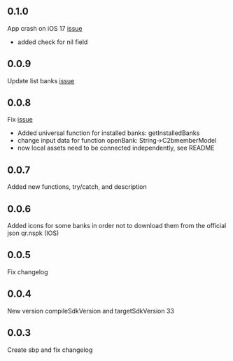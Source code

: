 ## 0.1.0
App crash on iOS 17 [issue](https://github.com/smenateam/sbp/issues/7)
* added check for nil field
## 0.0.9
Update list banks [issue](https://github.com/smenateam/sbp/pull/8)
## 0.0.8
Fix [issue](https://github.com/smenateam/sbp/issues/5)
* Added universal function for installed banks: getInstalledBanks
* change input data for function openBank: String->C2bmemberModel
* now local assets need to be connected independently, see README
## 0.0.7
Added new functions, try/catch, and description
## 0.0.6
Added icons for some banks in order not to download them from the official json qr.nspk (IOS)
## 0.0.5
Fix changelog
## 0.0.4
New version compileSdkVersion and targetSdkVersion 33
## 0.0.3
Create sbp and fix changelog